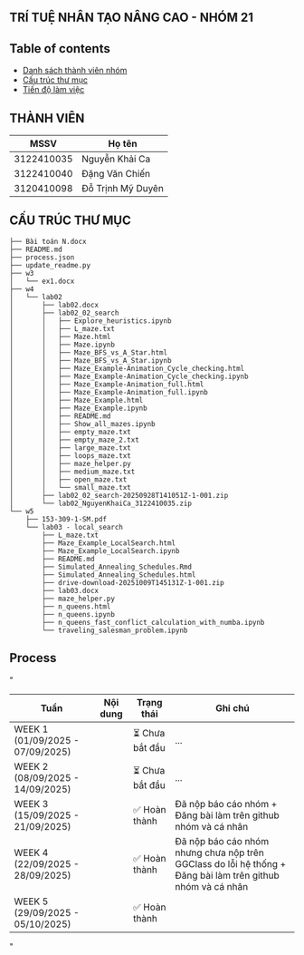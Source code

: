 ## TRÍ TUỆ NHÂN TẠO NÂNG CAO - NHÓM 21

## Table of contents
* [Danh sách thành viên nhóm](#thành-viên)
* [Cấu trúc thư mục](#cấu-trúc-thư-mục)
* [Tiến độ làm việc](#quá-trình)


## THÀNH VIÊN
| MSSV | Họ tên | 
|------|-----------------|
| 3122410035 |  Nguyễn Khải Ca  |
| 3122410040 |  Đặng Văn Chiến  |
| 3120410098 |  Đỗ Trịnh Mỹ Duyên |


## CẤU TRÚC THƯ MỤC
<!-- STRUCTURE_START -->

```
├── Bài toán N.docx
├── README.md
├── process.json
├── update_readme.py
├── w3
│   └── ex1.docx
├── w4
│   └── lab02
│       ├── lab02.docx
│       ├── lab02_02_search
│       │   ├── Explore_heuristics.ipynb
│       │   ├── L_maze.txt
│       │   ├── Maze.html
│       │   ├── Maze.ipynb
│       │   ├── Maze_BFS_vs_A_Star.html
│       │   ├── Maze_BFS_vs_A_Star.ipynb
│       │   ├── Maze_Example-Animation_Cycle_checking.html
│       │   ├── Maze_Example-Animation_Cycle_checking.ipynb
│       │   ├── Maze_Example-Animation_full.html
│       │   ├── Maze_Example-Animation_full.ipynb
│       │   ├── Maze_Example.html
│       │   ├── Maze_Example.ipynb
│       │   ├── README.md
│       │   ├── Show_all_mazes.ipynb
│       │   ├── empty_maze.txt
│       │   ├── empty_maze_2.txt
│       │   ├── large_maze.txt
│       │   ├── loops_maze.txt
│       │   ├── maze_helper.py
│       │   ├── medium_maze.txt
│       │   ├── open_maze.txt
│       │   └── small_maze.txt
│       ├── lab02_02_search-20250928T141051Z-1-001.zip
│       └── lab02_NguyenKhaiCa_3122410035.zip
└── w5
    ├── 153-309-1-SM.pdf
    └── lab03 - local_search
        ├── L_maze.txt
        ├── Maze_Example_LocalSearch.html
        ├── Maze_Example_LocalSearch.ipynb
        ├── README.md
        ├── Simulated_Annealing_Schedules.Rmd
        ├── Simulated_Annealing_Schedules.html
        ├── drive-download-20251009T145131Z-1-001.zip
        ├── lab03.docx
        ├── maze_helper.py
        ├── n_queens.html
        ├── n_queens.ipynb
        ├── n_queens_fast_conflict_calculation_with_numba.ipynb
        └── traveling_salesman_problem.ipynb
```

<!-- STRUCTURE_END -->

   
## Process
"<!-- PROCESS_START -->

| Tuần | Nội dung | Trạng thái | Ghi chú |
| ------ | ------ | ------ | ------ |
| WEEK 1 (01/09/2025 - 07/09/2025) |  | ⏳ Chưa bắt đầu | ... |
| WEEK 2 (08/09/2025 - 14/09/2025) |  | ⏳ Chưa bắt đầu | ... |
| WEEK 3 (15/09/2025 - 21/09/2025) |  | ✅ Hoàn thành | Đã nộp báo cáo nhóm + Đăng bài làm trên github nhóm và cá nhân |
| WEEK 4 (22/09/2025 - 28/09/2025) |  | ✅ Hoàn thành | Đã nộp báo cáo nhóm  nhưng chưa nộp trên GGClass do lỗi hệ thống + Đăng bài làm trên github nhóm và cá nhân |
| WEEK 5 (29/09/2025 - 05/10/2025) |  | ✅ Hoàn thành |  |


<!-- PROCESS_END -->"
<!-- STRUCTURE_START -->
